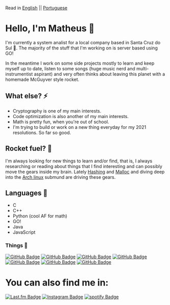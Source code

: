 Read in [English](https://github.com/matheusdmm/matheusdmm/blob/main/readme.md) || [Portuguese](https://github.com/matheusdmm/matheusdmm/blob/main/readme_pt.MD)
# Hello, I'm Matheus 👋

I'm currently a system analist for a local company based in Santa Cruz do Sul 🌁. The majority of the stuff that I'm working on is server based using GO!

In the meantime I work on some side projects mostly to learn and keep myself up to date, listen to some songs (huge music nerd and multi-instrumentist aspirant) and very often thinks about leaving this planet with a homemade McGuyver style rocket.

## What else? ⚡️
* Cryptography is one of my main interests.
* Code optimization is also another of my main interests.
* Math is pretty fun, when you're out of school.
* I'm trying to build or work on a new thing everyday for my 2021 resolutions. So far so good.
  
## Rocket fuel? 🚀
I'm always looking for new things to learn and/or find, that is, I always researching or reading about things that I find interesting and can possibly move the gears inside my brain. Lately [Hashing](https://github.com/matheusdmm/Hashc) and [Malloc](https://github.com/matheusdmm/Malloc) and diving deep into the [Arch linux](https://archlinux.org) submund are driving these gears.

## Languages 🌟
* C 
* C++
* Python (cool AF for math)
* GO!
* Java
* JavaScript

### Things 📖
[![GitHub Badge](https://img.shields.io/badge/-Hashc-blue?style=flat&logo=GitHub&logoColor=white&link=https://github.com/matheusdmm/Hashc)](https://github.com/matheusdmm/Hashc) [![GitHub Badge](https://img.shields.io/badge/-Malloc-blue?style=flat&logo=GitHub&logoColor=white&link=https://github.com/matheusdmm/Malloc)](https://github.com/matheusdmm/Malloc) [![GitHub Badge](https://img.shields.io/badge/-GoShell_a_simple_shell_in_GO-purple?style=flat&logo=GitHub&logoColor=white&link=https://github.com/matheusdmm/GoShell)](https://github.com/matheusdmm/GoShell) [![GitHub Badge](https://img.shields.io/badge/-Thrassher_Garbage_collector-blue?style=flat&logo=GitHub&logoColor=white&link=https://github.com/matheusdmm/Thrassher)](https://github.com/matheusdmm/Thrassher) [![GitHub Badge](https://img.shields.io/badge/-Judith_automation-yellow?style=flat&logo=GitHub&logoColor=white&link=https://github.com/matheusdmm/Judith)](https://github.com/matheusdmm/Judith) [![GitHub Badge](https://img.shields.io/badge/-Java_blockchain-red?style=flat&logo=GitHub&logoColor=white&link=https://github.com/matheusdmm/BlockieChan)](https://github.com/matheusdmm/BlockieChan) [![GitHub Badge](https://img.shields.io/badge/-Estudo_sobre_frequencias-yellow?style=flat&logo=GitHub&logoColor=white&link=https://github.com/matheusdmm/Frequency-Study)](https://github.com/matheusdmm/Frequency-Study)


# You can also find me in:
[![Last.fm Badge](https://img.shields.io/badge/-matheusdmm-red?style=flat&logo=Last.fm&logoColor=white&link=https://www.last.fm/user/matheusdmm/)](https://www.last.fm/user/matheusdmm) [![Instagram Badge](https://img.shields.io/badge/-@mathcartney-brown?style=flat&logo=instagram&logoColor=white&link=https://instagram.com/mathcartney/)](https://instagram.com/mathcartney) [![spotify Badge](https://img.shields.io/badge/-@matheusdmm-green?style=flat&logo=spotify&logoColor=white&link=https://instagram.com/matheusdmm/)](https://open.spotify.com/user/matheusdmm?si=q60wFjSJRpKGznx514kNxQ)
